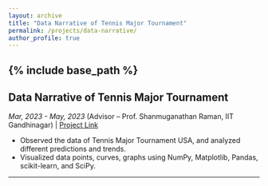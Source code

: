 ```yaml
---
layout: archive
title: "Data Narrative of Tennis Major Tournament"
permalink: /projects/data-narrative/
author_profile: true
---
```


{% include base_path %}
-----

## Data Narrative of Tennis Major Tournament
_Mar, 2023 - May, 2023_
(Advisor – Prof. Shanmuganathan Raman, IIT Gandhinagar) | [Project Link](https://github.com/Nihar1402-iit/DataNarrativeTennisDataSet)

- Observed the data of Tennis Major Tournament USA, and analyzed different predictions and trends.
- Visualized data points, curves, graphs using NumPy, Matplotlib, Pandas, scikit-learn, and SciPy.

---

